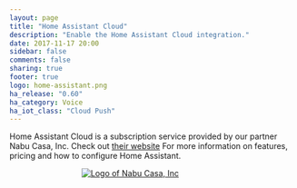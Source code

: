 ```yaml
---
layout: page
title: "Home Assistant Cloud"
description: "Enable the Home Assistant Cloud integration."
date: 2017-11-17 20:00
sidebar: false
comments: false
sharing: true
footer: true
logo: home-assistant.png
ha_release: "0.60"
ha_category: Voice
ha_iot_class: "Cloud Push"
---
```


Home Assistant Cloud is a subscription service provided by our partner Nabu Casa, Inc. Check out [their website](https://www.nabucasa.com) For more information on features, pricing and how to configure Home Assistant.

<div style='max-width: 250px; margin: 0 auto'><a href='https://www.nabucasa.com'><img src='/images/blog/2018-09-thinking-big/logo-text.svg' style='border: 0; box-shadow: none' alt='Logo of Nabu Casa, Inc'></a>
</div>
